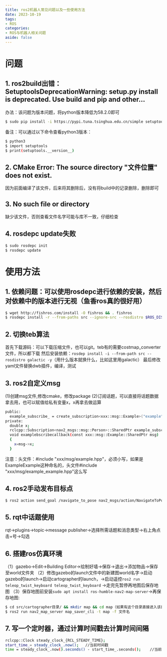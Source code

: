 ```yaml
---
title: ros2机器人常见问题以及一些使用方法
date: 2023-10-19
tags:
- ROS
categories:
- ROS与机器人相关问题
aside: false
---
```


# 问题

## 1. ros2build出错：SetuptoolsDeprecationWarning: setup.py install is deprecated. Use build and pip and other...

办法：该问题为版本问题，将python版本降低为58.2.0即可
``` bash
$ sudo pip install -i https://pypi.tuna.tsinghua.edu.cn/simple setuptools==58.2.0 --upgrade
```

备注：可以通过以下命令查看python3版本：
``` bash
$ python3
$ import setuptools
$ print(setuptools.__version__)
```

## 2. CMake Error: The source directory "文件位置" does not exist.

因为前面编译了该文件，后来将其删除后，没有将build中的记录删除，删除即可

## 3. No such file or directory

缺少该文件，否则查看文件名字可能与库不一致，仔细检查

## 4. rosdepc update失败

``` bash
$ sudo rosdepc init
$ rosdepc update
```

# 使用方法

## 1. 依赖问题：可以使用rosdepc进行依赖的安装，然后对依赖中的版本进行无视（鱼香ros真的很好用）

``` bash
$ wget http://fishros.com/install -O fishros && . fishros
$ rosdepc install -r --from-paths src --ignore-src --rosdistro $ROS_DISTRO -y
```
## 2. 切换teb算法

首先下载源码：可以下载压缩文件，也可以git。teb有的需要costmap_converter文件，所以都下载
然后安装依赖：`rosdep install -i --from-path src --rosdistro galactic -y`（用什么版本就换什么，比如这里用galactic）
最后修改yaml文件替换dwb插件，编译，测试

## 3. ros2自定义msg

(1)创建msg文件,修改cmake，修改package
(2)订阅话题，可以直接将话题数据拿去用，也可以赋值给私有变量x，x再拿去做运算
``` bash
public:
  example_subscribe_ = create_subscription<xxx::msg::Example>("example", 10, std::bind(&类名::examplesubscribecallback, this, std::placeholders::_1));
private:
  double x;
  rclcpp::Subscription<nav2_msgs::msg::Person>::SharedPtr example_subscribe_;
  void examplebscribecallback(const xxx::msg::Example::SharedPtr msg)
  {
    x=msg->x;
  }
```
注意：头文件：#include "xxx/msg/example.hpp"，必须小写，如果是ExampleExample这种命名的，头文件#include "xxx/msg/example_example.hpp"这么写

## 4. ros2手动发布目标点

``` bash
$ ros2 action send_goal /navigate_to_pose nav2_msgs/action/NavigateToPose "{pose: {header: {frame_id: 'map'},pose: {position: {x: 0.0,y: 0.0},orientation: {w: 1.0}}}}"
```

## 5. rqt中话题使用

rqt->plugins->topic->message publisher->选择所需话题和消息类型->右上角点击+号->勾选

## 6. 搭建ros仿真环境

（1）gazebo->Edit->Building Editor->绘制好墙->保存->退出->添加物品->保存至world文件夹
（2）修改gazebo的launch文件中的新建图world名字->启动gazebo的launch->启动cartographer的launch，->启动遥控`ros2 run teleop_twist_keyboard teleop_twist_keyboard` ->走完先暂停再地图后保存地图
（3）保存地图前安装`sudo apt install ros-humble-nav2-map-server`->再保存地图:
``` bash
$ cd src/cartographer目录/ && mkdir map && cd map（如果有这个目录直接进入该目录，然后运行下面的程序）
$ ros2 run nav2_map_server map_saver_cli -t map -f 文件名
```

## 7. 写一个定时器，通过计算时间戳去计算时间间隔
``` bash
rclcpp::Clock steady_clock_{RCL_STEADY_TIME};
start_time_= steady_clock_.now();   //当前时间戳
time = steady_clock_.now().seconds() - start_time_.seconds();    //当前时间与start_time_之间的时间间隔
```